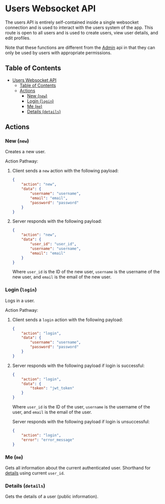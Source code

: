 # Users Websocket API

The users API is entirely self-contained inside a single websocket connection and is used to interact with the users
system of the app. This route is open to all users and is used to create users, view user details, and edit profiles.

Note that these functions are different from the [Admin](./Admin.md) api in that they can only be used by users with
appropriate permissions.

## Table of Contents

<!-- TOC -->
* [Users Websocket API](#users-websocket-api)
  * [Table of Contents](#table-of-contents)
  * [Actions](#actions)
    * [New (`new`)](#new-new)
    * [Login (`login`)](#login-login)
    * [Me (`me`)](#me-me)
    * [Details (`details`)](#details-details)
<!-- TOC -->

## Actions

### New (`new`)

Creates a new user.

Action Pathway:

1. Client sends a `new` action with the following payload:
    ```json
    {
        "action": "new",
        "data": {
            "username": "username",
            "email": "email",
            "password": "password"
        }
   }
   ```

2. Server responds with the following payload:
    ```json
    {
        "action": "new",
        "data": {
            "user_id": "user_id",
            "username": "username",
            "email": "email"
        }
    }
    ```
    Where `user_id` is the ID of the new user, `username` is the username of the new user, and `email` is the email of 
    the new user.

### Login (`login`)

Logs in a user.

Action Pathway:
1. Client sends a `login` action with the following payload:
    ```json
    {
        "action": "login",
        "data": {
            "username": "username",
            "password": "password"
        }
    }
    ```
   
2. Server responds with the following payload if login is successful:
    ```json
    {
        "action": "login",
        "data": {
            "token": "jwt_token"
        }
    }
    ```
    Where `user_id` is the ID of the user, `username` is the username of the user, and `email` is the email of the user.

    Server responds with the following payload if login is unsuccessful:
    ```json
    {
        "action": "login",
        "error": "error_message"
    }
    ```

### Me (`me`)

Gets all information about the current authenticated user. Shorthand for [details](#details-details) using current
`user_id`.

### Details (`details`)

Gets the details of a user (public information).